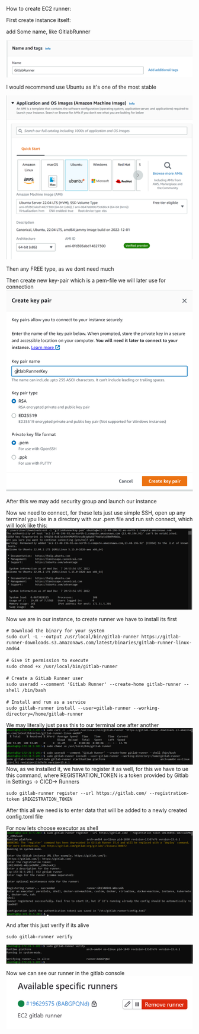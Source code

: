 
How to create EC2 runner:

First create instance itself:

add Some name, like GitlabRunner

![img_1.png](assets/ec2_create_name.png)

I would recommend use Ubuntu as it's one of the most stable

![img.png](assets/ec2_create_system.png)

Then any FREE type, as we dont need much

Then create new key-pair which is a pem-file we will later use for connection
![img_2.png](assets/ec2_create_keys.png)

After this we may add security group and launch our instance

Now we need to connect, for these lets just use simple SSH, 
open up any terminal ypu like in a directory with our .pem file 
and run ssh connect, which will look like this:
![img_3.png](assets/ec2_connect.png)

Now we are in our instance, to create runner we have to install its first

```
# Download the binary for your system
sudo curl -L --output /usr/local/bin/gitlab-runner https://gitlab-runner-downloads.s3.amazonaws.com/latest/binaries/gitlab-runner-linux-amd64

# Give it permission to execute
sudo chmod +x /usr/local/bin/gitlab-runner

# Create a GitLab Runner user
sudo useradd --comment 'GitLab Runner' --create-home gitlab-runner --shell /bin/bash

# Install and run as a service
sudo gitlab-runner install --user=gitlab-runner --working-directory=/home/gitlab-runner
```

We may literally just pass this to our terminal one after another
![img_4.png](assets/ec2_install_soft.png)
Now, as we installed it, we have to register it as well, for this we have to ue this command,
where REGISTRATION_TOKEN is a token provided by Gitlab in Settings -> CICD-> Runners 

```
sudo gitlab-runner register --url https://gitlab.com/ --registration-token $REGISTRATION_TOKEN
```
After this all we need is to enter data that will be added to
a newly created config.toml file

For now lets choose executor as shell
![img_5.png](assets/ec2_shell_ex.png)

And after this just verify if its alive

```
sudo gitlab-runner verify
```
![img_6.png](assets/ec2_runner_verify.png)

Now we can see our runner in the gitlab console
![img_7.png](assets/gitlab_runner_status.png)